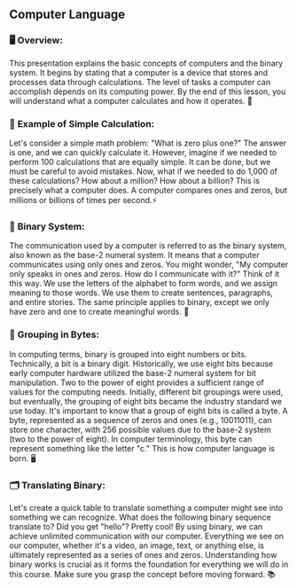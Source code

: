## Computer Language

### 🖥️ **Overview:** 
This presentation explains the basic concepts of computers and the binary system. It begins by stating that a computer is a device that stores and processes data through calculations. The level of tasks a computer can accomplish depends on its computing power. By the end of this lesson, you will understand what a computer calculates and how it operates. 🧬

### 🧮 **Example of Simple Calculation:**
 Let's consider a simple math problem: "What is zero plus one?" The answer is one, and we can quickly calculate it. However, imagine if we needed to perform 100 calculations that are equally simple. It can be done, but we must be careful to avoid mistakes. Now, what if we needed to do 1,000 of these calculations? How about a million? How about a billion? This is precisely what a computer does. A computer compares ones and zeros, but millions or billions of times per second.⚡

### 📶 **Binary System:** 
The communication used by a computer is referred to as the binary system, also known as the base-2 numeral system. It means that a computer communicates using only ones and zeros. You might wonder, "My computer only speaks in ones and zeros. How do I communicate with it?" Think of it this way. We use the letters of the alphabet to form words, and we assign meaning to those words. We use them to create sentences, paragraphs, and entire stories. The same principle applies to binary, except we only have zero and one to create meaningful words. 💬

### 🔢 **Grouping in Bytes:** 
In computing terms, binary is grouped into eight numbers or bits. Technically, a bit is a binary digit. Historically, we use eight bits because early computer hardware utilized the base-2 numeral system for bit manipulation. Two to the power of eight provides a sufficient range of values for the computing needs. Initially, different bit groupings were used, but eventually, the grouping of eight bits became the industry standard we use today. It's important to know that a group of eight bits is called a byte. A byte, represented as a sequence of zeros and ones (e.g., 10011011), can store one character, with 256 possible values due to the base-2 system (two to the power of eight). In computer terminology, this byte can represent something like the letter "c." This is how computer language is born. 🖥️

### 🗂️ **Translating Binary:** 
Let's create a quick table to translate something a computer might see into something we can recognize. What does the following binary sequence translate to? Did you get "hello"? Pretty cool! By using binary, we can achieve unlimited communication with our computer. Everything we see on our computer, whether it's a video, an image, text, or anything else, is ultimately represented as a series of ones and zeros. Understanding how binary works is crucial as it forms the foundation for everything we will do in this course. Make sure you grasp the concept before moving forward. 📚